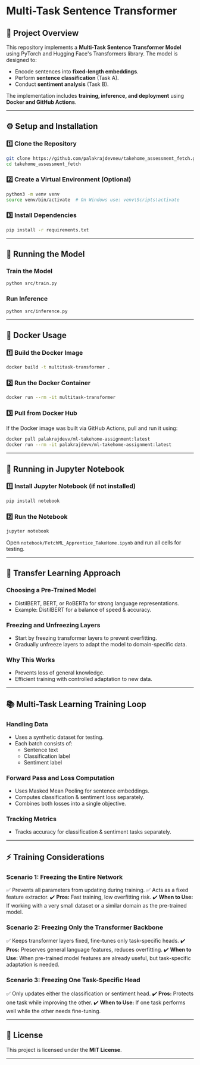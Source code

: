 # Multi-Task Sentence Transformer

## 📌 Project Overview

This repository implements a **Multi-Task Sentence Transformer Model** using PyTorch and Hugging Face's Transformers library. The model is designed to:
- Encode sentences into **fixed-length embeddings**.
- Perform **sentence classification** (Task A).
- Conduct **sentiment analysis** (Task B).

The implementation includes **training, inference, and deployment** using **Docker and GitHub Actions**.

---

## ⚙️ Setup and Installation

### 1️⃣ **Clone the Repository**
```sh
git clone https://github.com/palakrajdevneu/takehome_assessment_fetch.git
cd takehome_assessment_fetch
```

### 2️⃣ **Create a Virtual Environment (Optional)**
```sh
python3 -m venv venv
source venv/bin/activate  # On Windows use: venv\Scripts\activate
```

### 3️⃣ **Install Dependencies**
```sh
pip install -r requirements.txt
```

---

## 🚀 Running the Model

### **Train the Model**
```sh
python src/train.py
```

### **Run Inference**
```sh
python src/inference.py
```

---

## 🐳 Docker Usage

### 1️⃣ **Build the Docker Image**
```sh
docker build -t multitask-transformer .
```

### 2️⃣ **Run the Docker Container**
```sh
docker run --rm -it multitask-transformer
```

### 3️⃣ **Pull from Docker Hub**
If the Docker image was built via GitHub Actions, pull and run it using:
```sh
docker pull palakrajdevv/ml-takehome-assignment:latest
docker run --rm -it palakrajdevv/ml-takehome-assignment:latest
```

---

## 📂 Running in Jupyter Notebook

### 1️⃣ **Install Jupyter Notebook (if not installed)**
```sh
pip install notebook
```

### 2️⃣ **Run the Notebook**
```sh
jupyter notebook
```
Open `notebook/FetchML_Apprentice_TakeHome.ipynb` and run all cells for testing.

---

## 🔄 Transfer Learning Approach

### **Choosing a Pre-Trained Model**
- DistilBERT, BERT, or RoBERTa for strong language representations.
- Example: DistilBERT for a balance of speed & accuracy.

### **Freezing and Unfreezing Layers**
- Start by freezing transformer layers to prevent overfitting.
- Gradually unfreeze layers to adapt the model to domain-specific data.

### **Why This Works**
- Prevents loss of general knowledge.
- Efficient training with controlled adaptation to new data.

---

## 📚 Multi-Task Learning Training Loop

### **Handling Data**
- Uses a synthetic dataset for testing.
- Each batch consists of:
  - Sentence text
  - Classification label
  - Sentiment label

### **Forward Pass and Loss Computation**
- Uses Masked Mean Pooling for sentence embeddings.
- Computes classification & sentiment loss separately.
- Combines both losses into a single objective.

### **Tracking Metrics**
- Tracks accuracy for classification & sentiment tasks separately.

---

## ⚡ Training Considerations

### **Scenario 1: Freezing the Entire Network**
✅ Prevents all parameters from updating during training.
✅ Acts as a fixed feature extractor.
✔️ **Pros:** Fast training, low overfitting risk.
✔️ **When to Use:** If working with a very small dataset or a similar domain as the pre-trained model.

### **Scenario 2: Freezing Only the Transformer Backbone**
✅ Keeps transformer layers fixed, fine-tunes only task-specific heads.
✔️ **Pros:** Preserves general language features, reduces overfitting.
✔️ **When to Use:** When pre-trained model features are already useful, but task-specific adaptation is needed.

### **Scenario 3: Freezing One Task-Specific Head**
✅ Only updates either the classification or sentiment head.
✔️ **Pros:** Protects one task while improving the other.
✔️ **When to Use:** If one task performs well while the other needs fine-tuning.

---

## 📜 License

This project is licensed under the **MIT License**.

---
